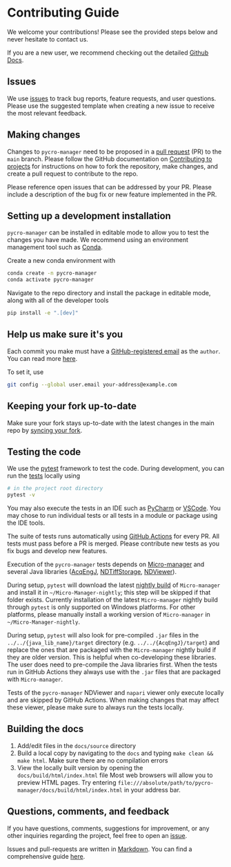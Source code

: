 # Contributing Guide

We welcome your contributions! Please see the provided steps below and never hesitate to contact us.

If you are a new user, we recommend checking out the detailed [Github Docs](https://docs.github.com/).

## Issues

We use [issues](https://github.com/micro-manager/pycro-manager/issues) to track bug reports, feature requests, and user questions. Please use the suggested template when creating a new issue to receive the most relevant feedback.

## Making changes

Changes to `pycro-manager` need to be proposed in a [pull request](https://github.com/micro-manager/pycro-manager/pulls) (PR) to the `main` branch. Please follow the GitHub documentation on [Contributing to projects](https://docs.github.com/en/get-started/quickstart/contributing-to-projects?tool=webui) for instructions on how to fork the repository, make changes, and create a pull request to contribute to the repo.

Please reference open issues that can be addressed by your PR. Please include a description of the bug fix or new feature implemented in the PR.

## Setting up a development installation

`pycro-manager` can be installed in editable mode to allow you to test the changes you have made. We recommend using an environment management tool such as [Conda](https://github.com/conda/conda).

Create a new conda environment with

```sh
conda create -n pycro-manager
conda activate pycro-manager
```

Navigate to the repo directory and install the package in editable mode, along with all of the developer tools

```sh
pip install -e ".[dev]"
```

## Help us make sure it's you

Each commit you make must have a [GitHub-registered email](https://github.com/settings/emails)
as the `author`. You can read more [here](https://help.github.com/en/github/setting-up-and-managing-your-github-user-account/setting-your-commit-email-address).

To set it, use 

```sh
git config --global user.email your-address@example.com
```

## Keeping your fork up-to-date

Make sure your fork stays up-to-date with the latest changes in the main repo by [syncing your fork](https://docs.github.com/en/pull-requests/collaborating-with-pull-requests/working-with-forks/syncing-a-fork).

## Testing the code

We use the [pytest](https://docs.pytest.org/) framework to test the code. During development, you can run the [tests](https://github.com/micro-manager/pycro-manager/tree/main/pycromanager/test) locally using

```sh
# in the project root directory
pytest -v
```

You may also execute the tests in an IDE such as [PyCharm](https://www.jetbrains.com/help/pycharm/pytest.html#run-pytest-test) or [VSCode](https://code.visualstudio.com/docs/python/testing#_run-tests). You may chose to run individual tests or all tests in a module or package using the IDE tools.

The suite of tests runs automatically using [GitHub Actions](https://github.com/micro-manager/pycro-manager/actions) for every PR. All tests must pass before a PR is merged. Please contribute new tests as you fix bugs and develop new features.

Execution of the `pycro-manager` tests depends on [Micro-manager](https://micro-manager.org/) and several Java libraries ([AcqEngJ](https://github.com/micro-manager/AcqEngJ), [NDTiffStorage](https://github.com/micro-manager/NDTiffStorage), [NDViewer](https://github.com/micro-manager/NDViewer)).

During setup, `pytest` will download the latest [nightly build](https://micro-manager.org/Micro-Manager_Nightly_Builds) of `Micro-manager` and install it in `~/Micro-Manager-nightly`; this step will be skipped if that folder exists. Currently installation of the latest `Micro-manager` nightly build through `pytest` is only supported on Windows platforms. For other platforms, please manually install a working version of `Micro-manager` in `~/Micro-Manager-nightly`.

During setup, `pytest` will also look for pre-compiled `.jar` files in the `../../{java_lib_name}/target` directory (e.g. `../../{AcqEngJ}/target`) and replace the ones that are packaged with the `Micro-manager` nightly build if they are older version. This is helpful when co-developing these libraries. The user does need to pre-compile the Java libraries first. When the tests run in GitHub Actions they always use with the `.jar` files that are packaged with `Micro-manager`. 

Tests of the `pycro-manager` NDViewer and `napari` viewer only execute locally and are skipped by GitHub Actions. When making changes that may affect these viewer, please make sure to always run the tests locally.

## Building the docs

1) Add/edit files in the `docs/source` directory
2) Build a local copy by navigating to the `docs` and typing `make clean && make html`. Make sure there are no compilation errors
3) View the locally built version by opening the `docs/build/html/index.html` file
Most web browsers will allow you to preview HTML pages.
Try entering `file:///absolute/path/to/pycro-manager/docs/build/html/index.html` in your address bar.

## Questions, comments, and feedback

If you have questions, comments, suggestions for improvement, or any other inquiries
regarding the project, feel free to open an [issue](https://github.com/micro-manager/pycro-manager/issues).

Issues and pull-requests are written in [Markdown](https://guides.github.com/features/mastering-markdown/#what). You can find a comprehensive guide [here](https://guides.github.com/features/mastering-markdown/#syntax).
